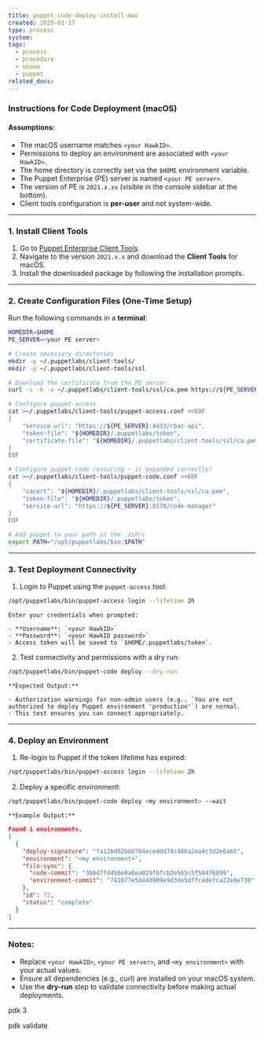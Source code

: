 ```yaml
---
title: puppet-code-deploy-install-mac
created: 2025-01-17
type: process
system: 
tags:
  - process
  - procedure
  - uiowa
  - puppet
related_docs:
---
```


### Instructions for Code Deployment (macOS)

#### Assumptions:

- The macOS username matches `<your HawkID>`.
- Permissions to deploy an environment are associated with `<your HawkID>`.
- The home directory is correctly set via the `$HOME` environment variable.
- The Puppet Enterprise (PE) server is named `<your PE server>`.
- The version of PE is `2021.x.xx` (visible in the console sidebar at the bottom).
- Client tools configuration is **per-user** and not system-wide.

---

### 1. **Install Client Tools**

1. Go to [Puppet Enterprise Client Tools](https://puppet.com/try-puppet/puppet-enterprise-client-tools/).
2. Navigate to the version `2021.x.x` and download the **Client Tools** for macOS.
3. Install the downloaded package by following the installation prompts.

---

### 2. **Create Configuration Files (One-Time Setup)**

Run the following commands in a **terminal**:

```bash
HOMEDIR=$HOME
PE_SERVER=<your PE server>

# Create necessary directories
mkdir -p ~/.puppetlabs/client-tools/
mkdir -p ~/.puppetlabs/client-tools/ssl

# Download the certificate from the PE server
curl -s -k -o ~/.puppetlabs/client-tools/ssl/ca.pem https://${PE_SERVER}:8140/puppet-ca/v1/certificate/ca

# Configure puppet-access
cat >~/.puppetlabs/client-tools/puppet-access.conf <<EOF
{
    "service-url": "https://${PE_SERVER}:4433/rbac-api",
    "token-file": "${HOMEDIR}/.puppetlabs/token",
    "certificate-file": "${HOMEDIR}/.puppetlabs/client-tools/ssl/ca.pem"
}
EOF

# Configure puppet-code (ensuring ~ is expanded correctly)
cat >~/.puppetlabs/client-tools/puppet-code.conf <<EOF
{
    "cacert": "${HOMEDIR}/.puppetlabs/client-tools/ssl/ca.pem",
    "token-file": "${HOMEDIR}/.puppetlabs/token",
    "service-url": "https://${PE_SERVER}:8170/code-manager"
}
EOF

# Add puppet to your path in the .zshrc
export PATH="/opt/puppetlabs/bin:$PATH"


```

---

### 3. **Test Deployment Connectivity**

1. Login to Puppet using the `puppet-access` tool:
    
```bash
/opt/puppetlabs/bin/puppet-access login --lifetime 2h
```
    
    Enter your credentials when prompted:
    
    - **Username**: `<your HawkID>`
    - **Password**: `<your HawkID password>`
    - Access token will be saved to `$HOME/.puppetlabs/token`.
2. Test connectivity and permissions with a dry run:
    
```bash
/opt/puppetlabs/bin/puppet-code deploy --dry-run
```
    
    **Expected Output:**
    
    - Authorization warnings for non-admin users (e.g., `You are not authorized to deploy Puppet environment 'production'`) are normal.
    - This test ensures you can connect appropriately.

---

### 4. **Deploy an Environment**

1. Re-login to Puppet if the token lifetime has expired:
    
```bash
/opt/puppetlabs/bin/puppet-access login --lifetime 2h
```
    
2. Deploy a specific environment:

```bash
/opt/puppetlabs/bin/puppet-code deploy <my environment> --wait
```
    
    **Example Output:**
    
```json
Found 1 environments.
[
  {
	"deploy-signature": "fa12bd02bb6764eceddd74c486a2ea4c3d2e6a65",
	"environment": "<my environment>",
	"file-sync": {
	  "code-commit": "3bbd7fd456e0a0ea029fbfcb2e565c5f58476899",
	  "environment-commit": "741077e5d44d909e9d3de5dffc4defca22e8e730"
	},
	"id": 72,
	"status": "complete"
  }
]
```
    

---

### Notes:

- Replace `<your HawkID>`, `<your PE server>`, and `<my environment>` with your actual values.
- Ensure all dependencies (e.g., curl) are installed on your macOS system.
- Use the **dry-run** step to validate connectivity before making actual deployments.







pdk 3


pdk validate